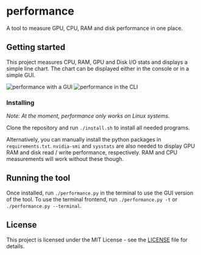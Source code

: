 # performance
A tool to measure GPU, CPU, RAM and disk performance in one place.

## Getting started
This project measures CPU, RAM, GPU and Disk I/O stats and displays a simple line chart.
The chart can be displayed either in the console or in a simple GUI.

![performance with a GUI](https://user-images.githubusercontent.com/13353204/35768304-e6dcb9a0-08f9-11e8-8588-664a25fef891.png)
![performance in the CLI](https://user-images.githubusercontent.com/13353204/35768298-cf8f1e5a-08f9-11e8-9879-07b923f2c429.png)

### Installing
*Note: At the moment, performance only works on Linux systems.*

Clone the repository and run `./install.sh` to install all needed programs.

Alternatively, you can manually install the python packages in `requirements.txt`.
`nvidia-smi` and `sysstats` are also needed to display GPU RAM and disk read / write performance, respectively. RAM and CPU measurements will work without these though.

## Running the tool

Once installed, run `./performance.py` in the terminal to use the GUI version of the tool.
To use the terminal frontend, run `./performance.py -t` or `./performance.py --terminal`.

## License

This project is licensed under the MIT License - see the [LICENSE](LICENSE) file for details.
